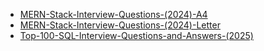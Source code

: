 - [MERN-Stack-Interview-Questions-(2024)-A4](./MERN-Stack-Interview-Questions-(2024)-A4.pdf)
- [MERN-Stack-Interview-Questions-(2024)-Letter](./MERN-Stack-Interview-Questions-(2024)-Letter.pdf)
- [Top-100-SQL-Interview-Questions-and-Answers-(2025)](./Top-100-SQL-Interview-Questions-and-Answers-(2025).pdf)
